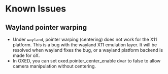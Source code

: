 # Known Issues

## Wayland pointer warping

- Under `wayland`, pointer warping (centering) does not work for the X11 platform. This is a bug with the wayland X11 emulation layer. It will be resolved when wayland fixes the bug, or a wayland platform backend is made for oX.
- In OXED, you can set oxed.pointer_center_enable dvar to false to allow camera manipulation without centering.
